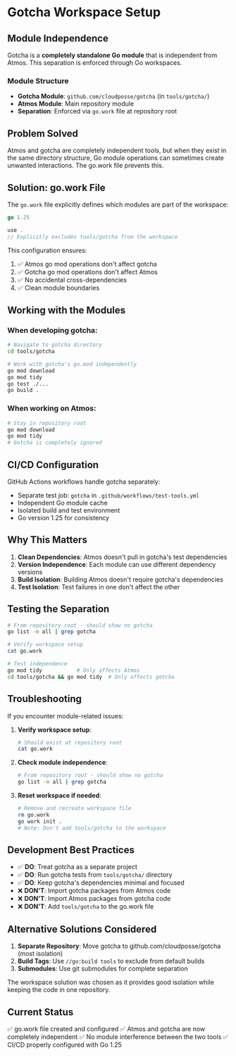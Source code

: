 # Gotcha Workspace Setup

## Module Independence

Gotcha is a **completely standalone Go module** that is independent from Atmos. This separation is enforced through Go workspaces.

### Module Structure

- **Gotcha Module**: `github.com/cloudposse/gotcha` (in `tools/gotcha/`)
- **Atmos Module**: Main repository module  
- **Separation**: Enforced via `go.work` file at repository root

## Problem Solved

Atmos and gotcha are completely independent tools, but when they exist in the same directory structure, 
Go module operations can sometimes create unwanted interactions. The go.work file prevents this.

## Solution: go.work File

The `go.work` file explicitly defines which modules are part of the workspace:

```go
go 1.25

use .
// Explicitly excludes tools/gotcha from the workspace
```

This configuration ensures:
1. ✅ Atmos go mod operations don't affect gotcha
2. ✅ Gotcha go mod operations don't affect Atmos  
3. ✅ No accidental cross-dependencies
4. ✅ Clean module boundaries

## Working with the Modules

### When developing gotcha:
```bash
# Navigate to gotcha directory
cd tools/gotcha

# Work with gotcha's go.mod independently
go mod download
go mod tidy
go test ./...
go build .
```

### When working on Atmos:
```bash
# Stay in repository root
go mod download
go mod tidy
# Gotcha is completely ignored
```

## CI/CD Configuration

GitHub Actions workflows handle gotcha separately:
- Separate test job: `gotcha` in `.github/workflows/test-tools.yml`
- Independent Go module cache
- Isolated build and test environment
- Go version 1.25 for consistency

## Why This Matters

1. **Clean Dependencies**: Atmos doesn't pull in gotcha's test dependencies
2. **Version Independence**: Each module can use different dependency versions
3. **Build Isolation**: Building Atmos doesn't require gotcha's dependencies
4. **Test Isolation**: Test failures in one don't affect the other

## Testing the Separation

```bash
# From repository root - should show no gotcha
go list -m all | grep gotcha

# Verify workspace setup
cat go.work

# Test independence
go mod tidy           # Only affects Atmos
cd tools/gotcha && go mod tidy  # Only affects gotcha
```

## Troubleshooting

If you encounter module-related issues:

1. **Verify workspace setup**:
   ```bash
   # Should exist at repository root
   cat go.work
   ```

2. **Check module independence**:
   ```bash
   # From repository root - should show no gotcha
   go list -m all | grep gotcha
   ```

3. **Reset workspace if needed**:
   ```bash
   # Remove and recreate workspace file
   rm go.work
   go work init .
   # Note: Don't add tools/gotcha to the workspace
   ```

## Development Best Practices

- ✅ **DO**: Treat gotcha as a separate project
- ✅ **DO**: Run gotcha tests from `tools/gotcha/` directory
- ✅ **DO**: Keep gotcha's dependencies minimal and focused
- ❌ **DON'T**: Import gotcha packages from Atmos code
- ❌ **DON'T**: Import Atmos packages from gotcha code
- ❌ **DON'T**: Add `tools/gotcha` to the go.work file

## Alternative Solutions Considered

1. **Separate Repository**: Move gotcha to github.com/cloudposse/gotcha (most isolation)
2. **Build Tags**: Use `//go:build tools` to exclude from default builds
3. **Submodules**: Use git submodules for complete separation

The workspace solution was chosen as it provides good isolation while keeping the code in one repository.

## Current Status
✅ go.work file created and configured
✅ Atmos and gotcha are now completely independent
✅ No module interference between the two tools
✅ CI/CD properly configured with Go 1.25
